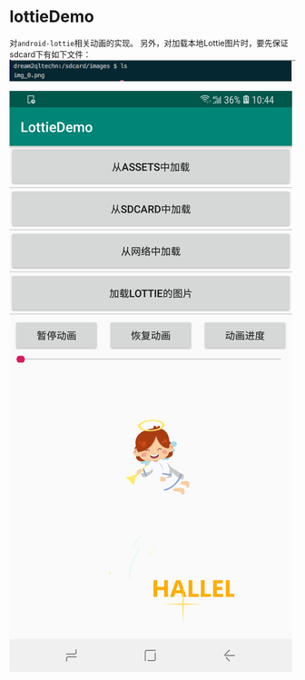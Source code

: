 # lottieDemo

对`android-lottie`相关动画的实现。
另外，对加载本地Lottie图片时，要先保证sdcard下有如下文件：
![img_0.png](https://raw.githubusercontent.com/thh0613/lottieDemo/master/tmp45c5af75.png)

![snapshot.png](https://raw.githubusercontent.com/thh0613/lottieDemo/master/snapShot.png)
